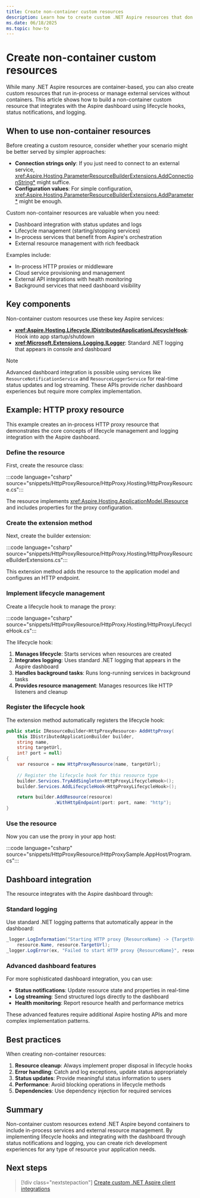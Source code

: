 ```yaml
---
title: Create non-container custom resources
description: Learn how to create custom .NET Aspire resources that don't rely on containers using lifecycle hooks and dashboard integration.
ms.date: 06/18/2025
ms.topic: how-to
---
```


# Create non-container custom resources

While many .NET Aspire resources are container-based, you can also create custom resources that run in-process or manage external services without containers. This article shows how to build a non-container custom resource that integrates with the Aspire dashboard using lifecycle hooks, status notifications, and logging.

## When to use non-container resources

Before creating a custom resource, consider whether your scenario might be better served by simpler approaches:

- **Connection strings only**: If you just need to connect to an external service, <xref:Aspire.Hosting.ParameterResourceBuilderExtensions.AddConnectionString*> might suffice.
- **Configuration values**: For simple configuration, <xref:Aspire.Hosting.ParameterResourceBuilderExtensions.AddParameter*> might be enough.

Custom non-container resources are valuable when you need:

- Dashboard integration with status updates and logs
- Lifecycle management (starting/stopping services)
- In-process services that benefit from Aspire's orchestration
- External resource management with rich feedback

Examples include:

- In-process HTTP proxies or middleware
- Cloud service provisioning and management
- External API integrations with health monitoring
- Background services that need dashboard visibility

## Key components

Non-container custom resources use these key Aspire services:

- **<xref:Aspire.Hosting.Lifecycle.IDistributedApplicationLifecycleHook>**: Hook into app startup/shutdown
- **<xref:Microsoft.Extensions.Logging.ILogger>**: Standard .NET logging that appears in console and dashboard

> [!NOTE]
> Advanced dashboard integration is possible using services like `ResourceNotificationService` and `ResourceLoggerService` for real-time status updates and log streaming. These APIs provide richer dashboard experiences but require more complex implementation.

## Example: HTTP proxy resource

This example creates an in-process HTTP proxy resource that demonstrates the core concepts of lifecycle management and logging integration with the Aspire dashboard.

### Define the resource

First, create the resource class:

:::code language="csharp" source="snippets/HttpProxyResource/HttpProxy.Hosting/HttpProxyResource.cs":::

The resource implements <xref:Aspire.Hosting.ApplicationModel.IResource> and includes properties for the proxy configuration.

### Create the extension method

Next, create the builder extension:

:::code language="csharp" source="snippets/HttpProxyResource/HttpProxy.Hosting/HttpProxyResourceBuilderExtensions.cs":::

This extension method adds the resource to the application model and configures an HTTP endpoint.

### Implement lifecycle management

Create a lifecycle hook to manage the proxy:

:::code language="csharp" source="snippets/HttpProxyResource/HttpProxy.Hosting/HttpProxyLifecycleHook.cs":::

The lifecycle hook:

1. **Manages lifecycle**: Starts services when resources are created
2. **Integrates logging**: Uses standard .NET logging that appears in the Aspire dashboard
3. **Handles background tasks**: Runs long-running services in background tasks
4. **Provides resource management**: Manages resources like HTTP listeners and cleanup

### Register the lifecycle hook

The extension method automatically registers the lifecycle hook:

```csharp
public static IResourceBuilder<HttpProxyResource> AddHttpProxy(
    this IDistributedApplicationBuilder builder,
    string name,
    string targetUrl,
    int? port = null)
{
    var resource = new HttpProxyResource(name, targetUrl);
    
    // Register the lifecycle hook for this resource type
    builder.Services.TryAddSingleton<HttpProxyLifecycleHook>();
    builder.Services.AddLifecycleHook<HttpProxyLifecycleHook>();

    return builder.AddResource(resource)
                  .WithHttpEndpoint(port: port, name: "http");
}
```

### Use the resource

Now you can use the proxy in your app host:

:::code language="csharp" source="snippets/HttpProxyResource/HttpProxySample.AppHost/Program.cs":::

## Dashboard integration

The resource integrates with the Aspire dashboard through:

### Standard logging

Use standard .NET logging patterns that automatically appear in the dashboard:

```csharp
_logger.LogInformation("Starting HTTP proxy {ResourceName} -> {TargetUrl}", 
    resource.Name, resource.TargetUrl);
_logger.LogError(ex, "Failed to start HTTP proxy {ResourceName}", resource.Name);
```

### Advanced dashboard features

For more sophisticated dashboard integration, you can use:

- **Status notifications**: Update resource state and properties in real-time
- **Log streaming**: Send structured logs directly to the dashboard
- **Health monitoring**: Report resource health and performance metrics

These advanced features require additional Aspire hosting APIs and more complex implementation patterns.

## Best practices

When creating non-container resources:

1. **Resource cleanup**: Always implement proper disposal in lifecycle hooks
2. **Error handling**: Catch and log exceptions, update status appropriately  
3. **Status updates**: Provide meaningful status information to users
4. **Performance**: Avoid blocking operations in lifecycle methods
5. **Dependencies**: Use dependency injection for required services

## Summary

Non-container custom resources extend .NET Aspire beyond containers to include in-process services and external resource management. By implementing lifecycle hooks and integrating with the dashboard through status notifications and logging, you can create rich development experiences for any type of resource your application needs.

## Next steps

> [!div class="nextstepaction"]
> [Create custom .NET Aspire client integrations](custom-client-integration.md)

